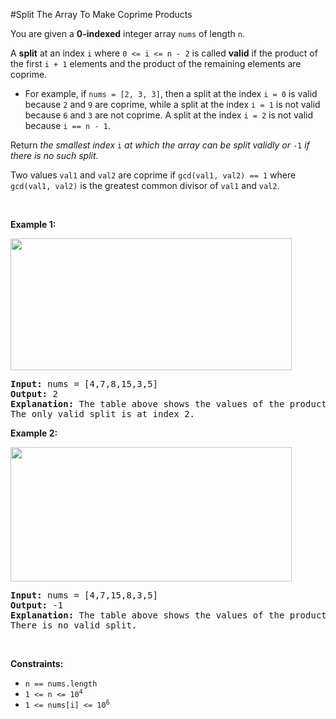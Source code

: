 #Split The Array To Make Coprime Products
<p>You are given a <strong>0-indexed</strong> integer array <code>nums</code> of length <code>n</code>.</p>
<p>A <strong>split</strong> at an index <code>i</code> where <code>0 &lt;= i &lt;= n - 2</code> is called <strong>valid</strong> if the product of the first <code>i + 1</code> elements and the product of the remaining elements are coprime.</p>
<ul>
<li>For example, if <code>nums = [2, 3, 3]</code>, then a split at the index <code>i = 0</code> is valid because <code>2</code> and <code>9</code> are coprime, while a split at the index <code>i = 1</code> is not valid because <code>6</code> and <code>3</code> are not coprime. A split at the index <code>i = 2</code> is not valid because <code>i == n - 1</code>.</li>
</ul>
<p>Return <em>the smallest index </em><code>i</code><em> at which the array can be split validly or </em><code>-1</code><em> if there is no such split</em>.</p>
<p>Two values <code>val1</code> and <code>val2</code> are coprime if <code>gcd(val1, val2) == 1</code> where <code>gcd(val1, val2)</code> is the greatest common divisor of <code>val1</code> and <code>val2</code>.</p>
<p> </p>
<p><strong>Example 1:</strong></p>
<img alt="" src="https://assets.leetcode.com/uploads/2022/12/14/second.PNG" style="width:450px;height:211px"/>
<pre><strong>Input:</strong> nums = [4,7,8,15,3,5]
<strong>Output:</strong> 2
<strong>Explanation:</strong> The table above shows the values of the product of the first i + 1 elements, the remaining elements, and their gcd at each index i.
The only valid split is at index 2.
</pre>
<p><strong>Example 2:</strong></p>
<img alt="" src="https://assets.leetcode.com/uploads/2022/12/14/capture.PNG" style="width:450px;height:215px"/>
<pre><strong>Input:</strong> nums = [4,7,15,8,3,5]
<strong>Output:</strong> -1
<strong>Explanation:</strong> The table above shows the values of the product of the first i + 1 elements, the remaining elements, and their gcd at each index i.
There is no valid split.
</pre>
<p> </p>
<p><strong>Constraints:</strong></p>
<ul>
<li><code>n == nums.length</code></li>
<li><code>1 &lt;= n &lt;= 10<sup>4</sup></code></li>
<li><code>1 &lt;= nums[i] &lt;= 10<sup>6</sup></code></li>
</ul>
